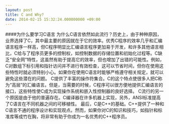 ```yaml
---
layout: post
title: C and Why?
date: 2014-02-15 15:32:24.000000000 +09:00
---
```




####为什么要学习C语言
   为什么C语言依然如此流行？历史上，由于种种原因，业界选择了C，其中最主要的原因就在于它的效率。优秀C程序的效率几乎和汇编语言程序一样高，但C程序明显比汇编语言程序更加易于开发，和许多其他语言相比，C给与了程序员更多的控制权，如控制数据的存储位置和初始化过程等。C缺乏“安全网”特性，这虽然有助于提高它的效率，但也增加了出错的可能性。例如，C对数组下标引用和指针访问并不进行有效检查，这可以节省时间，但你在使用这些特性时就必须特别小心。如果你在使用C语言时能够严格遵守相关规定，就可以避免这些潜在的问题。
    C提供了丰富的操作符集合。C的这个特点使很多人把C称为“高层”的汇编语言。但是，当需要的时候，C程序可以很方便地提供汇编语言的接口，这些特性使C成为实现操作系统和嵌入性控制器的良好选择。
    C流行的另一个原因是由于他的普遍存在。C编译器在许多机器上实现，另外，ANSI标准提高了C语言在不同机器之间的可移植性。
    最后，C是C++的基础。C++提供了一种和C语言不通的程序设计和实现观点。然而，如果你对C的知识和技巧，如指针和标准库等成竹在胸，将非常有助于你成为一名优秀的C++程序员。
    
